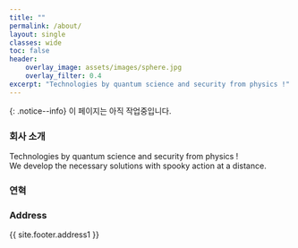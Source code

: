 ```yaml
---
title: ""
permalink: /about/
layout: single
classes: wide
toc: false
header:
    overlay_image: assets/images/sphere.jpg
    overlay_filter: 0.4
excerpt: "Technologies by quantum science and security from physics !"
---
```


{: .notice--info}
이 페이지는 아직 작업중입니다.


### 회사 소개 
Technologies by quantum science and security from physics !  
We develop the necessary solutions with spooky action at a distance.  

### 연혁  


### Address
{{ site.footer.address1 }}  


